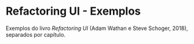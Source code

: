 # Refactoring UI - Exemplos
Exemplos do livro *Refactoring UI* (Adam Wathan e Steve Schoger, 2018), separados por capítulo.
